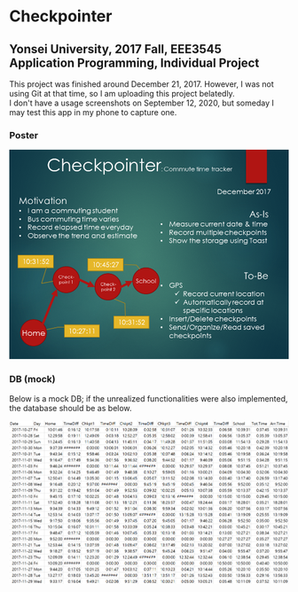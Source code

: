 # Checkpointer
## Yonsei University, 2017 Fall, EEE3545 Application Programming, Individual Project

This project was finished around December 21, 2017. However, I was not using Git at that time, so I am uploading this project belatedly.  
I don't have a usage screenshots on September 12, 2020, but someday I may test this app in my phone to capture one.  


### Poster
![Poster_in_English](/poster_ENG.PNG?raw=true "Simple Poster")

### DB (mock)
Below is a mock DB; if the unrealized functionalities were also implemented, the database should be as below.

![Mock_DB](/mock_db.png?raw=true "Mock DB")

